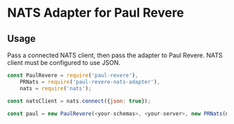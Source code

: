 # NATS Adapter for Paul Revere

## Usage

Pass a connected NATS client, then pass the adapter to Paul Revere. NATS client must be configured to use JSON.

```JavaScript
const PaulRevere = require('paul-revere'),
	PRNats = require('paul-revere-nats-adapter'),
	nats = require('nats');

const natsClient = nats.connect({json: true});

const paul = new PaulRevere(<your-schemas>, <your-server>, new PRNats(natsClient));
```

